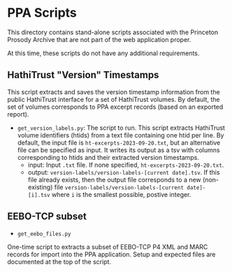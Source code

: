 # PPA Scripts

This directory contains stand-alone scripts associated with the Princeton
Prosody Archive that are not part of the web application proper.

At this time, these scripts do not have any additional requirements.

## HathiTrust "Version" Timestamps
This script extracts and saves the version timestamp information from the
public HathiTrust interface for a set of HathiTrust volumes. By default,
the set of volumes corresponds to PPA excerpt records (based on an exported
report).

- `get_version_labels.py`: The script to run. This script extracts HathiTrust
volume identifiers (htids) from a text file containing one htid per line. By
default, the input file is `ht-excerpts-2023-09-20.txt`, but an alternative file
can be specified as input. It writes its output as a tsv
with columns corresponding to htids and their extracted version timestamps.
    - input: Input `.txt` file. If none specified,
    `ht-excerpts-2023-09-20.txt`.
    - output: `version-labels/version-labels-[current date].tsv`. If this file
    already exists, then the output file corresponds to a new (non-existing)
    file `version-labels/version-labels-[current date]-[i].tsv` where `i`
    is the smallest possible, postive integer.


## EEBO-TCP subset

- `get_eebo_files.py`

One-time script to extracts a subset of EEBO-TCP P4 XML and MARC records
for import into the PPA application. Setup and expected files are documented
at the top of the script.
